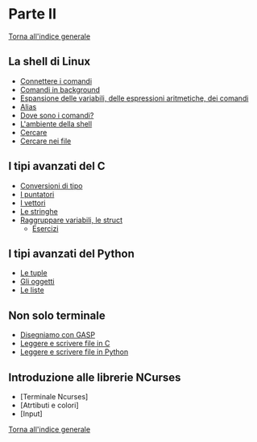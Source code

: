 # Parte II
[Torna all'indice generale](../README.md)

## La shell di Linux
* [Connettere i comandi](shell/connettere.md)
* [Comandi in background](shell/background.md)
* [Espansione delle variabili, delle espressioni aritmetiche, dei comandi](shell/espansione.md)
* [Alias](shell/alias.md)
* [Dove sono i comandi?](shell/locating_commands.md)
* [L'ambiente della shell](shell/env.md)
* [Cercare](shell/finding.md)
* [Cercare nei file](shell/grep.md)

## I tipi avanzati del C
* [Conversioni di tipo](tipi-avanzati/cast.md)
* [I puntatori](tipi-avanzati/pointer.md)
* [I vettori](tipi-avanzati/vettori.md)
* [Le stringhe](tipi-avanzati/stringhe.md)
* [Raggruppare variabili, le struct](tipi-avanzati/struct.md)
  * [Esercizi](tipi-avanzati/esercizi.md)

## I tipi avanzati del Python
* [Le tuple](tipi-avanzati/tuple.md)
* [Gli oggetti](tipi-avanzati/oggetti.md)
* [Le liste](tipi-avanzati/liste.md)

##  Non solo terminale
* [Disegniamo con GASP](funny/gasp.md)
* [Leggere e scrivere file in C](funny/file.md)
* [Leggere e scrivere file in Python](funny/filepy.md)

## Introduzione alle librerie NCurses
* [Terminale Ncurses]
* [Atrtibuti e colori]
* [Input]

[Torna all'indice generale](../README.md)
